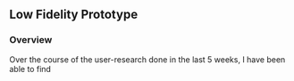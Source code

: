 ## Low Fidelity Prototype

### Overview
Over the course of the user-research done in the last 5 weeks, I have been able to find 
